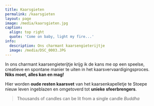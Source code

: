 ```yaml
---
title: Kaarsgieten
permalink: /kaarsgieten
layout: page
image: /media/kaarsgieten.jpg
caption:
  align: top right
  quote: 'Come on baby, light my fire...'
info:
  description: Ons charmant kaarsengieterijtje
  image: /media/DSC_0003.JPG
---
```


In ons charmant kaarsengieterijtje krijg ik de kans me op een speelse, creatieve en
spontane manier te uiten in het kaarsvervaardigingsproces.
**Niks moet, alles kan en mag!**

Hier worden **oude resten kaarsvet** van het kaarsenkapelletje te Stoepe
nieuw leven ingeblazen en omgetoverd tot **unieke sfeerbrengers**.

> Thousands of candles can be lit from a single candle *Buddha*
